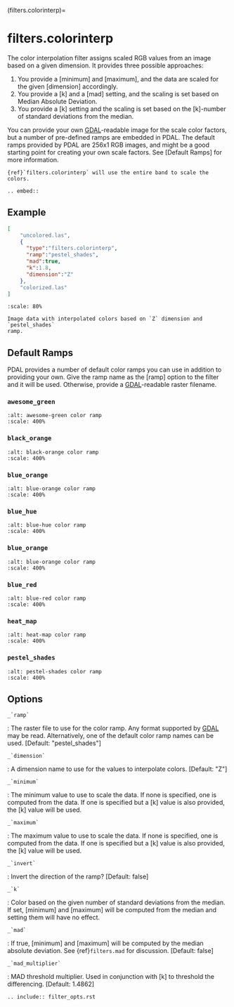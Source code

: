 (filters.colorinterp)=

# filters.colorinterp

The color interpolation filter assigns scaled RGB values from an image based on
a given dimension.  It provides three possible approaches:

1. You provide a [minimum] and [maximum], and the data are scaled for the
   given [dimension] accordingly.
2. You provide a [k] and a [mad] setting, and the scaling is set based on
   Median Absolute Deviation.
3. You provide a [k] setting and the scaling is set based on the
   [k]-number of standard deviations from the median.

You can provide your own [GDAL]-readable image for the scale color factors,
but a number of pre-defined ramps are embedded in PDAL.  The default ramps
provided by PDAL are 256x1 RGB images, and might be a good starting point for
creating your own scale factors. See [Default Ramps] for more information.

```{note}
{ref}`filters.colorinterp` will use the entire band to scale the colors.
```

```{eval-rst}
.. embed::
```

## Example

```json
[
    "uncolored.las",
    {
      "type":"filters.colorinterp",
      "ramp":"pestel_shades",
      "mad":true,
      "k":1.8,
      "dimension":"Z"
    },
    "colorized.las"
]
```

```{figure} ../images/pestel_scaled_helheim.png
:scale: 80%

Image data with interpolated colors based on `Z` dimension and `pestel_shades`
ramp.
```

## Default Ramps

PDAL provides a number of default color ramps you can use in addition to
providing your own. Give the ramp name as the [ramp] option to the filter
and it will be used. Otherwise, provide a [GDAL]-readable raster filename.

### `awesome_green`

```{image} ../images/awesome-green.png
:alt: awesome-green color ramp
:scale: 400%
```

### `black_orange`

```{image} ../images/black-orange.png
:alt: black-orange color ramp
:scale: 400%
```

### `blue_orange`

```{image} ../images/blue-orange.png
:alt: blue-orange color ramp
:scale: 400%
```

### `blue_hue`

```{image} ../images/blue-hue.png
:alt: blue-hue color ramp
:scale: 400%
```

### `blue_orange`

```{image} ../images/blue-orange.png
:alt: blue-orange color ramp
:scale: 400%
```

### `blue_red`

```{image} ../images/blue-red.png
:alt: blue-red color ramp
:scale: 400%
```

### `heat_map`

```{image} ../images/heat-map.png
:alt: heat-map color ramp
:scale: 400%
```

### `pestel_shades`

```{image} ../images/pestel-shades.png
:alt: pestel-shades color ramp
:scale: 400%
```

## Options

`` _`ramp` ``

: The raster file to use for the color ramp. Any format supported by [GDAL]
  may be read.  Alternatively, one of the default color ramp names can be
  used. \[Default: "pestel_shades"\]

`` _`dimension` ``

: A dimension name to use for the values to interpolate colors. \[Default: "Z"\]

`` _`minimum` ``

: The minimum value to use to scale the data. If none is specified, one is
  computed from the data. If one is specified but a [k] value is also
  provided, the [k] value will be used.

`` _`maximum` ``

: The maximum value to use to scale the data. If none is specified, one is
  computed from the data. If one is specified but a [k] value is also
  provided, the [k] value will be used.

`` _`invert` ``

: Invert the direction of the ramp? \[Default: false\]

`` _`k` ``

: Color based on the given number of standard deviations from the median. If
  set, [minimum] and [maximum] will be computed from the median and setting
  them will have no effect.

`` _`mad` ``

: If true, [minimum] and [maximum] will be computed by the median absolute
  deviation. See {ref}`filters.mad` for discussion. \[Default: false\]

`` _`mad_multiplier` ``

: MAD threshold multiplier. Used in conjunction with [k] to threshold the
  differencing. \[Default: 1.4862\]

```{eval-rst}
.. include:: filter_opts.rst
```

[gdal]: http://www.gdal.org
